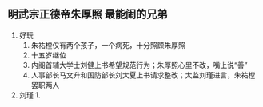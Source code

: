 ## 明武宗正德帝朱厚照 最能闹的兄弟

1. 好玩
   1. 朱祐樘仅有两个孩子，一个病死，十分照顾朱厚照
   2. 十五岁继位
   3. 内阁首辅大学士刘健上书希望规范行为；朱厚照心里不改，嘴上说“善”
   4. 人事部长马文升和国防部长刘大夏上书请求整改；太监刘瑾进言，朱祐樘罢职两人
2. 刘瑾
   1. 
